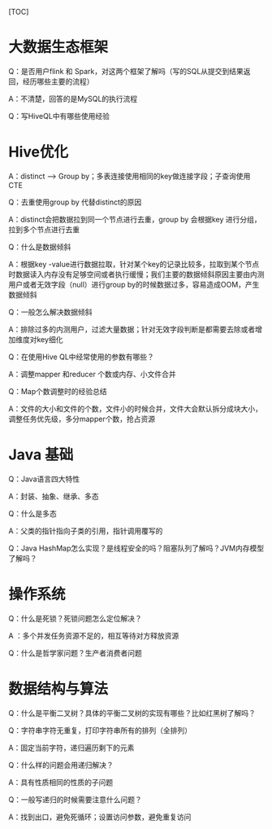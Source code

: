 

[TOC]



# 大数据生态框架

Q：是否用户flink 和 Spark，对这两个框架了解吗（写的SQL从提交到结果返回，经历哪些主要的流程）

A：不清楚，回答的是MySQL的执行流程

Q：写HiveQL中有哪些使用经验

# Hive优化

A：distinct --> Group by；多表连接使用相同的key做连接字段；子查询使用CTE

Q：去重使用group by 代替distinct的原因

A：distinct会把数据拉到同一个节点进行去重，group by 会根据key 进行分组，拉到多个节点进行去重

Q：什么是数据倾斜

A：根据key -value进行数据拉取，针对某个key的记录比较多，拉取到某个节点时数据读入内存没有足够空间或者执行缓慢；我们主要的数据倾斜原因主要由内测用户或者无效字段（null）进行group by的时候数据过多，容易造成OOM，产生数据倾斜

Q：一般怎么解决数据倾斜

A：排除过多的内测用户，过滤大量数据；针对无效字段判断是都需要去除或者增加维度对key细化

Q：在使用Hive QL中经常使用的参数有哪些？

A：调整mapper 和reducer 个数或内存、小文件合并

Q：Map个数调整时的经验总结

A：文件的大小和文件的个数，文件小的时候合并，文件大会默认拆分成块大小，调整任务优先级，多分mapper个数，抢占资源

# Java 基础

Q：Java语言四大特性

A：封装、抽象、继承、多态

Q：什么是多态

A：父类的指针指向子类的引用，指针调用覆写的

Q：Java HashMap怎么实现？是线程安全的吗？阻塞队列了解吗？JVM内存模型了解吗？

# 操作系统

Q：什么是死锁？死锁问题怎么定位解决？

A ：多个并发任务资源不足的，相互等待对方释放资源

Q：什么是哲学家问题？生产者消费者问题

# 数据结构与算法

Q：什么是平衡二叉树？具体的平衡二叉树的实现有哪些？比如红黑树了解吗？

Q：字符串字符无重复，打印字符串所有的排列（全排列）

A：固定当前字符，递归遍历剩下的元素

Q：什么样的问题会用递归解决？

A：具有性质相同的性质的子问题

Q：一般写递归的时候需要注意什么问题？

A：找到出口，避免死循环；设置访问参数，避免重复访问
